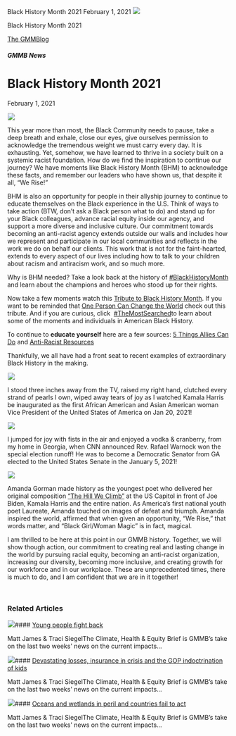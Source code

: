 



Black History Month 2021
February 1, 2021
![](data:image/gif;base64,R0lGODlhAQABAAAAACH5BAEKAAEALAAAAAABAAEAAAICTAEAOw==)![](https://www.gmmb.com/wp-content/uploads/2021/02/Black_History_Month-05.jpg)



Black History Month 2021





 [The GMMBlog](/blog/)



##### GMMB News

 Black History Month 2021
========================


February 1, 2021



![](data:image/gif;base64,R0lGODlhAQABAAAAACH5BAEKAAEALAAAAAABAAEAAAICTAEAOw==)![](https://www.gmmb.com/wp-content/uploads/2021/02/Black_History_Month-05-552x552.jpg) 


This year more than most, the Black Community needs to pause, take a deep breath and exhale, close our eyes, give ourselves permission to acknowledge the tremendous weight we must carry every day. It is exhausting. Yet, somehow, we have learned to thrive in a society built on a systemic racist foundation. How do we find the inspiration to continue our journey? We have moments like Black History Month (BHM) to acknowledge these facts, and remember our leaders who have shown us, that despite it all, “We Rise!”


BHM is also an opportunity for people in their allyship journey to continue to educate themselves on the Black experience in the U.S. Think of ways to take action (BTW, don’t ask a Black person what to do) and stand up for your Black colleagues, advance racial equity inside our agency, and  support a more diverse and inclusive culture. Our commitment towards becoming an anti-racist agency extends outside our walls and includes how we represent and participate in our local communities and reflects in the work we do on behalf our clients. This work that is not for the faint-hearted, extends to every aspect of our lives including how to talk to your children about racism and antiracism work, and so much more.


Why is BHM needed? Take a look back at the history of [#BlackHistoryMonth](https://www.youtube.com/hashtag/blackhistorymonth)​ and learn about the champions and heroes who stood up for their rights.


Now take a few moments watch this [Tribute to Black History Month](https://www.youtube.com/watch?v=n6GWasoa6xI). If you want to be reminded that [One Person Can Change the World](https://www.youtube.com/watch?v=sEsDbG_gHwc) check out this tribute. And if you are curious, click  [#TheMostSearched](https://www.youtube.com/hashtag/themostsearched)​ to learn about some of the moments and individuals in American Black History.


To continue to **educate yourself** here are a few sources: [5 Things Allies Can Do](https://betterallies.medium.com/5-things-allies-can-do-to-sponsor-coworkers-from-underrepresented-groups-266cd512e289) and [Anti-Racist Resources](https://docs.google.com/document/u/0/d/1BRlF2_zhNe86SGgHa6-VlBO-QgirITwCTugSfKie5Fs/mobilebasic?urp=gmail_link&nbsp;)


Thankfully, we all have had a front seat to recent examples of extraordinary Black History in the making.


![](data:image/gif;base64,R0lGODlhAQABAAAAACH5BAEKAAEALAAAAAABAAEAAAICTAEAOw==)![](https://www.gmmb.com/wp-content/uploads/2021/02/Picture2-297x300.jpg)


I stood three inches away from the TV, raised my right hand, clutched every strand of pearls I own, wiped away tears of joy as I watched Kamala Harris be inaugurated as the first African American and Asian American woman Vice President of the United States of America on Jan 20, 2021!


![](data:image/gif;base64,R0lGODlhAQABAAAAACH5BAEKAAEALAAAAAABAAEAAAICTAEAOw==)![](https://www.gmmb.com/wp-content/uploads/2021/02/Picture3-300x194.jpg)


I jumped for joy with fists in the air and enjoyed a vodka & cranberry, from my home in Georgia, when CNN announced Rev. Rafael Warnock won the special election runoff! He was to become a Democratic Senator from GA elected to the United States Senate in the January 5, 2021!


![](data:image/gif;base64,R0lGODlhAQABAAAAACH5BAEKAAEALAAAAAABAAEAAAICTAEAOw==)![](https://www.gmmb.com/wp-content/uploads/2021/02/Picture4-300x174.jpg)


Amanda Gorman made history as the youngest poet who delivered her original composition [“The Hill We Climb”](https://www.youtube.com/watch?v=bER9xulRTUQ) at the US Capitol in front of Joe Biden, Kamala Harris and the entire nation. As America’s first national youth poet Laureate, Amanda touched on images of defeat and triumph. Amanda inspired the world, affirmed that when given an opportunity, “We Rise,” that words matter, and “Black Girl/Woman Magic” is in fact, magical.


I am thrilled to be here at this point in our GMMB history. Together, we will show though action, our commitment to creating real and lasting change in the world by pursuing racial equity, becoming an anti-racist organization, increasing our diversity, becoming more inclusive, and creating growth for our workforce and in our workplace. These are unprecedented times, there is much to do, and I am confident that we are in it together!


 









### Related Articles

![](data:image/gif;base64,R0lGODlhAQABAAAAACH5BAEKAAEALAAAAAABAAEAAAICTAEAOw==)![](https://www.gmmb.com/wp-content/uploads/2023/08/bob-8.28-380x200.jpg)#### [Young people fight back](https://www.gmmb.com/news/young-people-fight-back/)

Matt James & Traci SiegelThe Climate, Health & Equity Brief is GMMB’s take on the last two weeks' news on the current impacts…

![](data:image/gif;base64,R0lGODlhAQABAAAAACH5BAEKAAEALAAAAAABAAEAAAICTAEAOw==)![](https://www.gmmb.com/wp-content/uploads/2023/08/Bob-8.14-380x200.png)#### [Devastating losses, insurance in crisis and the GOP indoctrination of kids](https://www.gmmb.com/news/devastating-losses-insurance-in-crisis-and-the-gop-indoctrination-of-kids/)

Matt James & Traci SiegelThe Climate, Health & Equity Brief is GMMB’s take on the last two weeks' news on the current impacts…

![](data:image/gif;base64,R0lGODlhAQABAAAAACH5BAEKAAEALAAAAAABAAEAAAICTAEAOw==)![](https://www.gmmb.com/wp-content/uploads/2023/07/bob-7.31-380x200.png)#### [Oceans and wetlands in peril and countries fail to act](https://www.gmmb.com/news/oceans-and-wetlands-in-peril-and-countries-fail-to-act/)

Matt James & Traci SiegelThe Climate, Health & Equity Brief is GMMB’s take on the last two weeks' news on the current impacts…




